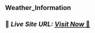 ## Weather_Information

## 📌 *Live Site URL:* <a href="https://arpitmishra8751.github.io/Weather_Information/Weather_Info/">*Visit Now* 🚀</a>
